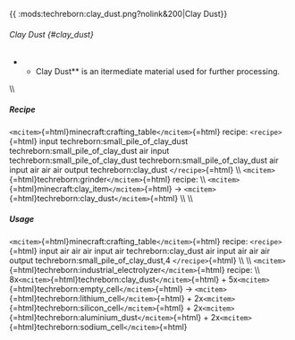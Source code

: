 {{ :mods:techreborn:clay_dust.png?nolink&200\|Clay Dust}}

###### Clay Dust {#clay_dust}

-   -   Clay Dust\*\* is an itermediate material used for further
        processing.

\\\\

##### Recipe

`<mcitem>`{=html}minecraft:crafting_table`</mcitem>`{=html} recipe:
`<recipe>`{=html} input techreborn:small_pile_of_clay_dust
techreborn:small_pile_of_clay_dust air input
techreborn:small_pile_of_clay_dust techreborn:small_pile_of_clay_dust
air input air air air output techreborn:clay_dust `</recipe>`{=html}
\\\\ `<mcitem>`{=html}techreborn:grinder`</mcitem>`{=html} recipe: \\\\
`<mcitem>`{=html}minecraft:clay_item`</mcitem>`{=html} -\>
`<mcitem>`{=html}techreborn:clay_dust`</mcitem>`{=html} \\\\ \\\\

##### Usage

`<mcitem>`{=html}minecraft:crafting_table`</mcitem>`{=html} recipe:
`<recipe>`{=html} input air air air input air techreborn:clay_dust air
input air air air output techreborn:small_pile_of_clay_dust,4
`</recipe>`{=html} \\\\ \\\\
`<mcitem>`{=html}techreborn:industrial_electrolyzer`</mcitem>`{=html}
recipe: \\\\ 8x`<mcitem>`{=html}techreborn:clay_dust`</mcitem>`{=html} +
5x`<mcitem>`{=html}techreborn:empty_cell`</mcitem>`{=html} -\>
`<mcitem>`{=html}techreborn:lithium_cell`</mcitem>`{=html} +
2x`<mcitem>`{=html}techreborn:silicon_cell`</mcitem>`{=html} +
2x`<mcitem>`{=html}techreborn:aluminium_dust`</mcitem>`{=html} +
2x`<mcitem>`{=html}techreborn:sodium_cell`</mcitem>`{=html}
